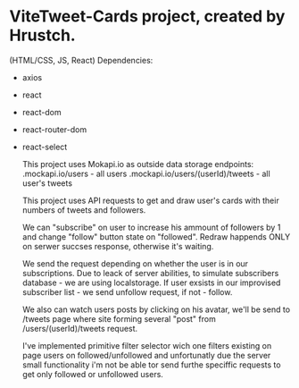 # ViteTweet-Cards project, created by Hrustch.

(HTML/CSS, JS, React)
Dependencies:
- axios
- react
- react-dom
- react-router-dom
- react-select

  This project uses Mokapi.io as outside data storage
    endpoints:
  .mockapi.io/users - all users
  .mockapi.io/users/(userId)/tweets - all user's tweets

    This project uses API requests to get and draw user's cards with
  their numbers of tweets and followers.
  
    We can "subscribe" on user to increase his ammount of followers by 1
  and change "follow" button state on "followed". Redraw happends ONLY on
  serwer succses response, otherwise it's waiting.
  
    We send the request depending on whether the user is in our subscriptions.
  Due to leack of server abilities, to simulate subscribers database - we are using localstorage.
  If user exsists in our improvised subscriber list - we send unfollow request, if not - follow.
  
    We also can watch users posts by clicking on his avatar, we'll be send to /tweets page 
  where site forming several "post" from /users/(userId)/tweets request.
  
    I've implemented primitive filter selector wich one filters existing on page users on followed/unfollowed
  and unfortunatly due the server small functionality i'm not be able tor send furthe speciffic requests
  to get only followed or unfollowed users. 

